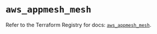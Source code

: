 # `aws_appmesh_mesh`

Refer to the Terraform Registry for docs: [`aws_appmesh_mesh`](https://registry.terraform.io/providers/hashicorp/aws/5.70.0/docs/resources/appmesh_mesh).
